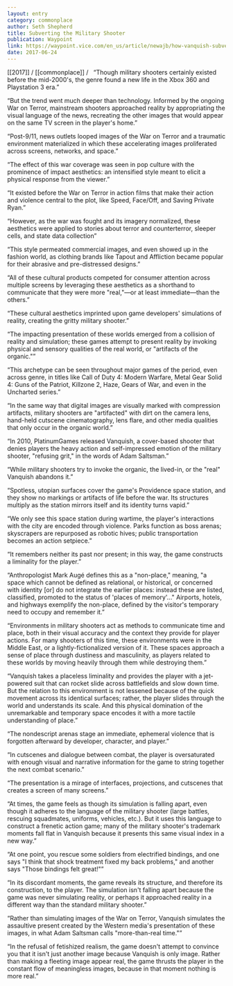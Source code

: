 ```yaml
---
layout: entry
category: commonplace
author: Seth Shepherd
title: Subverting the Military Shooter
publication: Waypoint
link: https://waypoint.vice.com/en_us/article/newajb/how-vanquish-subverts-the-military-shooter
date: 2017-06-24
---
```


[[2017]] / [[commonplace]] / 
 
“Though military shooters certainly existed before the mid-2000's, the genre found a new life in the Xbox 360 and Playstation 3 era.”

“But the trend went much deeper than technology. Informed by the ongoing War on Terror, mainstream shooters approached reality by appropriating the visual language of the news, recreating the other images that would appear on the same TV screen in the player's home.”

“Post-9/11, news outlets looped images of the War on Terror and a traumatic environment materialized in which these accelerating images proliferated across screens, networks, and space.”

“The effect of this war coverage was seen in pop culture with the prominence of impact aesthetics: an intensified style meant to elicit a physical response from the viewer.”

“It existed before the War on Terror in action films that make their action and violence central to the plot, like Speed, Face/Off, and Saving Private Ryan.”

“However, as the war was fought and its imagery normalized, these aesthetics were applied to stories about terror and counterterror, sleeper cells, and state data collection”

“This style permeated commercial images, and even showed up in the fashion world, as clothing brands like Tapout and Affliction became popular for their abrasive and pre-distressed designs.”

“All of these cultural products competed for consumer attention across multiple screens by leveraging these aesthetics as a shorthand to communicate that they were more "real,"—or at least immediate—than the others.”

“These cultural aesthetics imprinted upon game developers' simulations of reality, creating the gritty military shooter.”

“The impacting presentation of these worlds emerged from a collision of reality and simulation; these games attempt to present reality by invoking physical and sensory qualities of the real world, or "artifacts of the organic."”

“This archetype can be seen throughout major games of the period, even across genre, in titles like Call of Duty 4: Modern Warfare, Metal Gear Solid 4: Guns of the Patriot, Killzone 2, Haze, Gears of War, and even in the Uncharted series.”

“In the same way that digital images are visually marked with compression artifacts, military shooters are "artifacted" with dirt on the camera lens, hand-held cutscene cinematography, lens flare, and other media qualities that only occur in the organic world.”

“In 2010, PlatinumGames released Vanquish, a cover-based shooter that denies players the heavy action and self-impressed emotion of the military shooter, "refusing grit," in the words of Adam Saltsman.”

“While military shooters try to invoke the organic, the lived-in, or the "real" Vanquish abandons it.”

“Spotless, utopian surfaces cover the game's Providence space station, and they show no markings or artifacts of life before the war. Its structures multiply as the station mirrors itself and its identity turns vapid.”

“We only see this space station during wartime, the player's interactions with the city are encoded through violence. Parks function as boss arenas; skyscrapers are repurposed as robotic hives; public transportation becomes an action setpiece.”

“It remembers neither its past nor present; in this way, the game constructs a liminality for the player.”

“Anthropologist Mark Augé defines this as a "non-place," meaning, "a space which cannot be defined as relational, or historical, or concerned with identity [or] do not integrate the earlier places: instead these are listed, classified, promoted to the status of 'places of memory'..." Airports, hotels, and highways exemplify the non-place, defined by the visitor's temporary need to occupy and remember it.”

“Environments in military shooters act as methods to communicate time and place, both in their visual accuracy and the context they provide for player actions. For many shooters of this time, these environments were in the Middle East, or a lightly-fictionalized version of it. These spaces approach a sense of place through dustiness and masculinity, as players related to these worlds by moving heavily through them while destroying them.”

“Vanquish takes a placeless liminality and provides the player with a jet-powered suit that can rocket slide across battlefields and slow down time. But the relation to this environment is not lessened because of the quick movement across its identical surfaces; rather, the player slides through the world and understands its scale. And this physical domination of the unremarkable and temporary space encodes it with a more tactile understanding of place.”

“The nondescript arenas stage an immediate, ephemeral violence that is forgotten afterward by developer, character, and player.”

“In cutscenes and dialogue between combat, the player is oversaturated with enough visual and narrative information for the game to string together the next combat scenario.”

“The presentation is a mirage of interfaces, projections, and cutscenes that creates a screen of many screens.”

“At times, the game feels as though its simulation is falling apart, even though it adheres to the language of the military shooter (large battles, rescuing squadmates, uniforms, vehicles, etc.). But it uses this language to construct a frenetic action game; many of the military shooter's trademark moments fall flat in Vanquish because it presents this same visual index in a new way.”

“At one point, you rescue some soldiers from electrified bindings, and one says "I think that shock treatment fixed my back problems," and another says "Those bindings felt great!"”

“In its discordant moments, the game reveals its structure, and therefore its construction, to the player. The simulation isn't falling apart because the game was never simulating reality, or perhaps it approached reality in a different way than the standard military shooter.”

“Rather than simulating images of the War on Terror, Vanquish simulates the assaultive present created by the Western media's presentation of these images, in what Adam Saltsman calls "more-than-real time."”

“In the refusal of fetishized realism, the game doesn't attempt to convince you that it isn't just another image because Vanquish is only image. Rather than making a fleeting image appear real, the game thrusts the player in the constant flow of meaningless images, because in that moment nothing is more real.”
